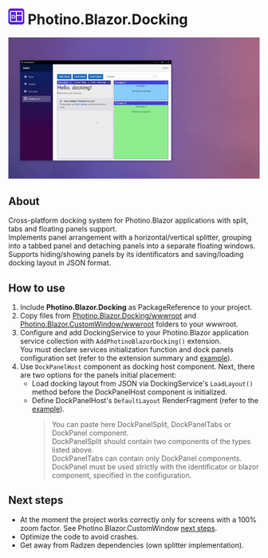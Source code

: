 # ![ ](docking.png) Photino.Blazor.Docking
![ ](preview.gif)

## About
Cross-platform docking system for Photino.Blazor applications with split, tabs and floating panels support.\
Implements panel arrangement with a horizontal/vertical splitter, grouping into a tabbed panel and detaching panels into a separate floating windows.
Supports hiding/showing panels by its identificators and saving/loading docking layout in JSON format.

## How to use
1. Include **Photino.Blazor.Docking** as PackageReference to your project.
2. Copy files from [Photino.Blazor.Docking/wwwroot](Photino.Blazor.Docking/wwwroot) and [Photino.Blazor.CustomWindow/wwwroot](https://github.com/Andersen27/Photino.Blazor.CustomWindow/tree/master/Photino.Blazor.CustomWindow/wwwroot) folders to your wwwroot.
3. Configure and add DockingService to your Photino.Blazor application service collection with `AddPhotinoBlazorDocking()` extension.\
   You must declare services initialization function and dock panels configuration set (refer to the extension summary and [example](Photino.Blazor.Docking.Sample/Program.cs)).
4. Use `DockPanelHost` component as docking host component. Next, there are two options for the panels initial placement:
   - Load docking layout from JSON via DockingService's `LoadLayout()` method before the DockPanelHost component is initialized.
   - Define DockPanelHost's `DefaultLayout` RenderFragment (refer to the [example](Photino.Blazor.Docking.Sample/Pages/DockingDemoPage.razor)).
     > You can paste here DockPanelSplit, DockPanelTabs or DockPanel component.\
     DockPanelSplit should contain two components of the types listed above.\
     DockPanelTabs can contain only DockPanel components.\
     DockPanel must be used strictly with the identificator or blazor component, specified in the configuration.

## Next steps
- At the moment the project works correctly only for screens with a 100% zoom factor. See Photino.Blazor.CustomWindow [next steps](https://github.com/Andersen27/Photino.Blazor.CustomWindow?tab=readme-ov-file#next-steps).
- Optimize the code to avoid crashes.
- Get away from Radzen dependencies (own splitter implementation).
